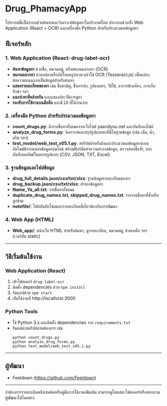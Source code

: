 # Drug_PhamacyApp

โปรเจกต์นี้เป็นระบบช่วยค้นหาและวิเคราะห์ข้อมูลยาในประเทศไทย ประกอบด้วยทั้ง Web Application (React + OCR) และเครื่องมือ Python สำหรับประมวลผลข้อมูลยา

## ฟีเจอร์หลัก

### 1. Web Application (React: drug-label-ocr)
- **ค้นหาข้อมูลยา** ด้วยชื่อ, หมวดหมู่, หรือสแกนฉลากยา (OCR)
- **สแกนฉลากยา** ด้วยกล้องหรืออัปโหลดรูปภาพ แล้วใช้ OCR (Tesseract.js) เพื่อแปลงข้อความบนฉลากเป็นข้อมูลสำหรับค้นหา
- **แสดงรายละเอียดของยา** เช่น ชื่อสามัญ, ชื่อการค้า, รูปแบบยา, วิธีใช้, อาการข้างเคียง, การเก็บรักษา ฯลฯ
- **แนะนำยาที่คล้ายกัน** และแสดงประวัติการดูยา
- **รองรับการใช้งานบนมือถือ** และมี UI ที่ใช้งานง่าย

### 2. เครื่องมือ Python สำหรับประมวลผลข้อมูลยา
- **count_drugs.py**: ดึงรายชื่อยาทั้งหมดจากเว็บไซต์ yaandyou.net และบันทึกลงไฟล์
- **analyze_drug_forms.py**: วิเคราะห์และสรุปรูปแบบยาที่มีในฐานข้อมูล (เช่น เม็ด, น้ำ, ครีม ฯลฯ)
- **test_model/web_test_v05.1.py**: สคริปต์สำหรับดึงและประมวลผลข้อมูลยาแบบอัตโนมัติจากแหล่งข้อมูลออนไลน์ พร้อมฟังก์ชันทำความสะอาดข้อมูล, ตรวจสอบชื่อซ้ำ, และบันทึกผลลัพธ์ในหลายรูปแบบ (CSV, JSON, TXT, Excel)

### 3. ฐานข้อมูลและไฟล์ข้อมูล
- **drug_full_details.json/csv/txt/xlsx**: ฐานข้อมูลรายละเอียดของยา
- **drug_backup.json/csv/txt/xlsx**: สำรองข้อมูลยา
- **Name_Ya_all.txt**: รายชื่อยาทั้งหมด
- **duplicate_drug_names.txt, skipped_drug_names.txt**: รายงานชื่อยาที่ซ้ำหรือถูกข้าม
- **notefile/**: ไฟล์บันทึกโน้ตและรายละเอียดที่เกี่ยวข้องกับการพัฒนา

### 4. Web App (HTML)
- **Web_app/**: หน้าเว็บ HTML สำหรับค้นหา, ดูรายละเอียด, หมวดหมู่, ช่วยเหลือ ฯลฯ (เวอร์ชัน static)

---

## วิธีเริ่มต้นใช้งาน

### Web Application (React)
1. เข้าโฟลเดอร์ `drug-label-ocr`
2. ติดตั้ง dependencies ด้วย `npm install`
3. รันแอปด้วย `npm start`
4. เปิดใช้งานที่ http://localhost:3000

### Python Tools
- ใช้ Python 3.x และติดตั้ง dependencies จาก `requirements.txt`
- รันแต่ละสคริปต์ตามต้องการ เช่น
  ```
  python count_drugs.py
  python analyze_drug_forms.py
  python test_model/web_test_v05.1.py
  ```

---

## ผู้พัฒนา

- Feeldown (https://github.com/Feeldown)

---

ถ้าต้องการรายละเอียดเชิงเทคนิคหรือคู่มือการใช้งานเพิ่มเติม สามารถดูในแต่ละโฟลเดอร์หรือสอบถามผู้พัฒนาได้โดยตรง 